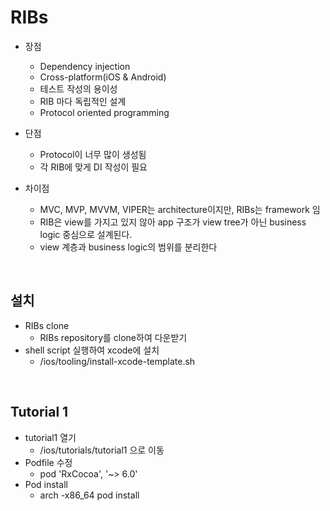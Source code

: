 # RIBs

- 장점
    - Dependency injection
    - Cross-platform(iOS & Android)
    - 테스트 작성의 용이성
    - RIB 마다 독립적인 설계
    - Protocol oriented programming

- 단점
    - Protocol이 너무 많이 생성됨
    - 각 RIB에 맞게 DI 작성이 필요

- 차이점
    - MVC, MVP, MVVM, VIPER는 architecture이지만, RIBs는 framework 임
    - RIB은 view를 가지고 있지 않아 app 구조가 view tree가 아닌 business logic 중심으로 설계된다.
    - view 계층과 business logic의 범위를 분리한다

<br>

## 설치

- RIBs clone
    - RIBs repository를 clone하여 다운받기
- shell script 실행하여 xcode에 설치
    - <RIBs path>/ios/tooling/install-xcode-template.sh

<br>

## Tutorial 1

- tutorial1 열기
    - <RIBs path>/ios/tutorials/tutorial1 으로 이동
- Podfile 수정
    - pod 'RxCocoa', '~> 6.0'
- Pod install
    - arch -x86_64 pod install

<br>
